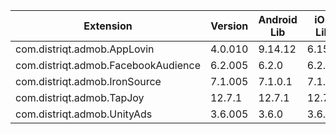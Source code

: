 
| Extension | Version | Android Lib | iOS Lib |
| --- | --- | --- | --- |
| com.distriqt.admob.AppLovin | 4.0.010 | 9.14.12 | 6.15.1 |
| com.distriqt.admob.FacebookAudience | 6.2.005 | 6.2.0 | 6.2.1 |
| com.distriqt.admob.IronSource | 7.1.005 | 7.1.0.1 | 7.1.0 |
| com.distriqt.admob.TapJoy | 12.7.1 | 12.7.1 | 12.7.1 |
| com.distriqt.admob.UnityAds | 3.6.005 | 3.6.0 | 3.6.0 |
